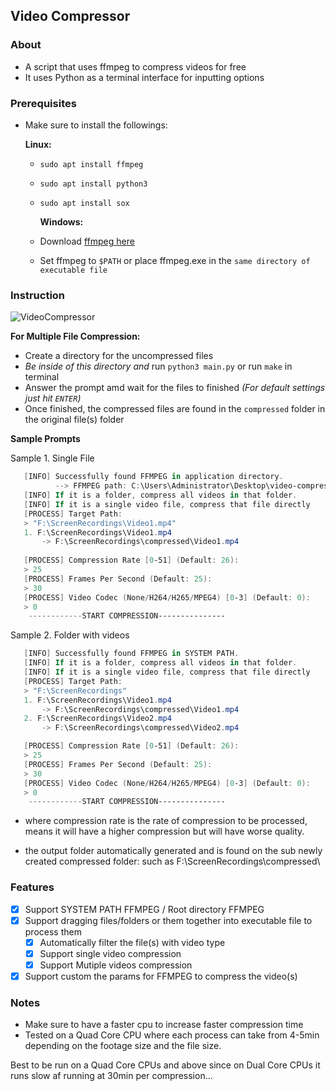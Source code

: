 ## Video Compressor

### About

- A script that uses ffmpeg to compress videos for free
- It uses Python as a terminal interface for inputting options

### Prerequisites

- Make sure to install the followings:

    **Linux:**
  - `sudo apt install ffmpeg`
  - `sudo apt install python3`
  - `sudo apt install sox`
    <br>

    **Windows:**
  - Download [ffmpeg here](https://www.ffmpeg.org/)
  - Set ffmpeg to `$PATH` or place ffmpeg.exe in the `same directory of executable file`

### Instruction

![VideoCompressor](https://github.com/YuniqueUnic/video-compressor/assets/127641096/4f4c59dc-a974-4c0a-8eec-0265aad14d78)

**For Multiple File Compression:**

- Create a directory for the uncompressed files
- _Be inside of this directory and_ run `python3 main.py` or run `make` in terminal
- Answer the prompt amd wait for the files to finished _(For default settings just hit `ENTER`)_
- Once finished, the compressed files are found in the `compressed` folder in the original file(s) folder

**Sample Prompts**

Sample 1. Single File

```powershell
   [INFO] Successfully found FFMPEG in application directory.
          --> FFMPEG path: C:\Users\Administrator\Desktop\video-compressor\ffmpeg.exe
   [INFO] If it is a folder, compress all videos in that folder.
   [INFO] If it is a single video file, compress that file directly
   [PROCESS] Target Path:
   > "F:\ScreenRecordings\Video1.mp4"
   1. F:\ScreenRecordings\Video1.mp4
       -> F:\ScreenRecordings\compressed\Video1.mp4
   
   [PROCESS] Compression Rate [0-51] (Default: 26):
   > 25
   [PROCESS] Frames Per Second (Default: 25):
   > 30
   [PROCESS] Video Codec (None/H264/H265/MPEG4) [0-3] (Default: 0):
   > 0
    ------------START COMPRESSION---------------
```

Sample 2. Folder with videos

```powershell
   [INFO] Successfully found FFMPEG in SYSTEM PATH.
   [INFO] If it is a folder, compress all videos in that folder.
   [INFO] If it is a single video file, compress that file directly
   [PROCESS] Target Path:
   > "F:\ScreenRecordings"
   1. F:\ScreenRecordings\Video1.mp4
       -> F:\ScreenRecordings\compressed\Video1.mp4
   2. F:\ScreenRecordings\Video2.mp4
       -> F:\ScreenRecordings\compressed\Video2.mp4

   [PROCESS] Compression Rate [0-51] (Default: 26):
   > 25
   [PROCESS] Frames Per Second (Default: 25):
   > 30
   [PROCESS] Video Codec (None/H264/H265/MPEG4) [0-3] (Default: 0):
   > 0
    ------------START COMPRESSION---------------
```

- where compression rate is the rate of compression to be processed,
  means it will have a higher compression but will have worse quality.

- the output folder automatically generated and is found on
  the sub newly created compressed folder: such as F:\ScreenRecordings\compressed\

### Features

- [x] Support SYSTEM PATH FFMPEG / Root directory FFMPEG
- [x] Support dragging files/folders or them together into executable file to process them
  - [x] Automatically filter the file(s) with video type
  - [x] Support single video compression
  - [x] Support Mutiple videos compression
- [x] Support custom the params for FFMPEG to compress the video(s)

### Notes

- Make sure to have a faster cpu to increase faster compression time
- Tested on a Quad Core CPU where each process can take from 4-5min depending on the footage size and the file size.

 Best to be run on a Quad Core CPUs and above since on Dual Core CPUs it runs slow af running at 30min per compression...
